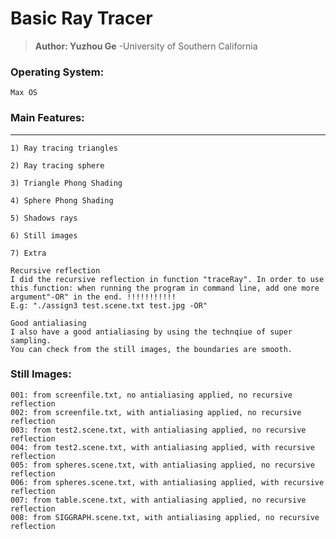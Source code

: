 # Basic Ray Tracer
> **Author: Yuzhou Ge** -University of Southern California

### Operating System: 
	Max OS


### Main Features:
                               
-------------------------------------    
	1) Ray tracing triangles                  

	2) Ray tracing sphere                     

	3) Triangle Phong Shading                

	4) Sphere Phong Shading                   

	5) Shadows rays                           

	6) Still images                           
   
	7) Extra
	
	Recursive reflection
	I did the recursive reflection in function "traceRay". In order to use this function: when running the program in command line, add one more argument"-OR" in the end. !!!!!!!!!!!
	E.g: "./assign3 test.scene.txt test.jpg -OR"

	Good antialiasing
	I also have a good antialiasing by using the technqiue of super sampling. 
	You can check from the still images, the boundaries are smooth.

### Still Images:
	001: from screenfile.txt, no antialiasing applied, no recursive reflection
	002: from screenfile.txt, with antialiasing applied, no recursive reflection
	003: from test2.scene.txt, with antialiasing applied, no recursive reflection
	004: from test2.scene.txt, with antialiasing applied, with recursive reflection
	005: from spheres.scene.txt, with antialiasing applied, no recursive reflection
	006: from spheres.scene.txt, with antialiasing applied, with recursive reflection
	007: from table.scene.txt, with antialiasing applied, no recursive reflection
	008: from SIGGRAPH.scene.txt, with antialiasing applied, no recursive reflection